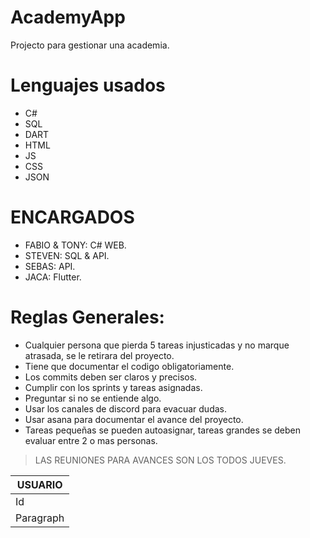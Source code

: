 # AcademyApp
Projecto para gestionar una academia.

# Lenguajes usados
- C#
- SQL
- DART
- HTML
- JS
- CSS
- JSON

# ENCARGADOS
- FABIO & TONY: C# WEB.
- STEVEN: SQL & API.
- SEBAS: API.
- JACA: Flutter.

# Reglas Generales:
- Cualquier persona que pierda 5 tareas injusticadas y no marque atrasada, se le retirara del proyecto.
- Tiene que documentar el codigo obligatoriamente.
- Los commits deben ser claros y precisos.
- Cumplir con los sprints y tareas asignadas.
- Preguntar si no se entiende algo.
- Usar los canales de discord para evacuar dudas.
- Usar asana para documentar el avance del proyecto.
- Tareas pequeñas se pueden autoasignar, tareas grandes se deben evaluar entre 2 o mas personas.

  
> LAS REUNIONES PARA AVANCES SON LOS TODOS JUEVES.


| USUARIO     |
| ----------- | 
| Id      | 
| Paragraph   | 